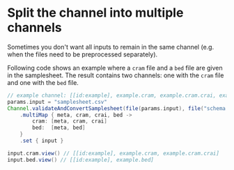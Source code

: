 # Split the channel into multiple channels
Sometimes you don't want all inputs to remain in the same channel (e.g. when the files need to be preprocessed separately). 

Following code shows an example where a `cram` file and a `bed` file are given in the samplesheet. The result contains two channels: one with the `cram` file and one with the `bed` file. 

```groovy
// example channel: [[id:example], example.cram, example.cram.crai, example.bed]
params.input = "samplesheet.csv"
Channel.validateAndConvertSamplesheet(file(params.input), file("schema.json"))
    .multiMap { meta, cram, crai, bed ->
        cram: [meta, cram, crai]
        bed:  [meta, bed]
    }
    .set { input }

input.cram.view() // [[id:example], example.cram, example.cram.crai]
input.bed.view() // [[id:example], example.bed]
```

